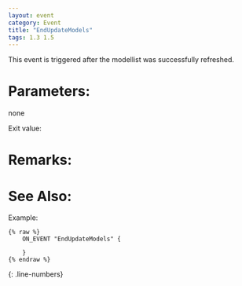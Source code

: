 ```yaml
---
layout: event
category: Event
title: "EndUpdateModels"
tags: 1.3 1.5
---
```


This event is triggered after the modellist was successfully refreshed.  

# Parameters:  

none

Exit value:



# Remarks:  



# See Also:  



Example:

```adoscript
{% raw %}
	ON_EVENT "EndUpdateModels" {
	
	}
{% endraw %}
```
{: .line-numbers}

